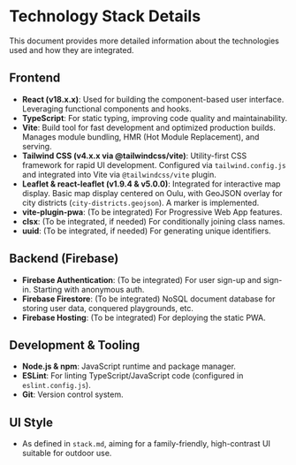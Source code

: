 # Technology Stack Details

This document provides more detailed information about the technologies used and how they are integrated.

## Frontend

- **React (v18.x.x)**: Used for building the component-based user interface. Leveraging functional components and hooks.
- **TypeScript**: For static typing, improving code quality and maintainability.
- **Vite**: Build tool for fast development and optimized production builds. Manages module bundling, HMR (Hot Module Replacement), and serving.
- **Tailwind CSS (v4.x.x via @tailwindcss/vite)**: Utility-first CSS framework for rapid UI development. Configured via `tailwind.config.js` and integrated into Vite via `@tailwindcss/vite` plugin.
- **Leaflet & react-leaflet (v1.9.4 & v5.0.0)**: Integrated for interactive map display. Basic map display centered on Oulu, with GeoJSON overlay for city districts (`city-districts.geojson`). A marker is implemented.
- **vite-plugin-pwa**: (To be integrated) For Progressive Web App features.
- **clsx**: (To be integrated, if needed) For conditionally joining class names.
- **uuid**: (To be integrated, if needed) For generating unique identifiers.

## Backend (Firebase)

- **Firebase Authentication**: (To be integrated) For user sign-up and sign-in. Starting with anonymous auth.
- **Firebase Firestore**: (To be integrated) NoSQL document database for storing user data, conquered playgrounds, etc.
- **Firebase Hosting**: (To be integrated) For deploying the static PWA.

## Development & Tooling

- **Node.js & npm**: JavaScript runtime and package manager.
- **ESLint**: For linting TypeScript/JavaScript code (configured in `eslint.config.js`).
- **Git**: Version control system.

## UI Style

- As defined in `stack.md`, aiming for a family-friendly, high-contrast UI suitable for outdoor use.
